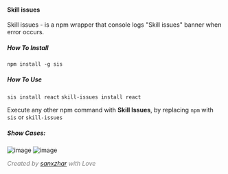 <!-- # Skill issues -->
<!-- ![Licence](https://img.shields.io/github/stars/sanxzhar/skill-issues) -->

#### Skill issues

Skill issues - is a npm wrapper that console logs "Skill issues" banner when error occurs. 

##### How To Install 
`npm install -g sis` 

##### How To Use
`sis install react`
`skill-issues install react`

Execute any other npm command with **Skill Issues**, by replacing `npm` with `sis` or `skill-issues`

##### Show Cases:
![image](https://github.com/sanxzhar/skill-issues/assets/58833843/b2315cee-1f5c-4abd-b241-6ad2918711d8)
![image](https://github.com/sanxzhar/skill-issues/assets/58833843/b3d3d00a-f23d-4260-8413-cf1e99daa0c7)

<span style="color:gray">*Created by [sanxzhar](https://github.com/sanxzhar) with Love*</span>